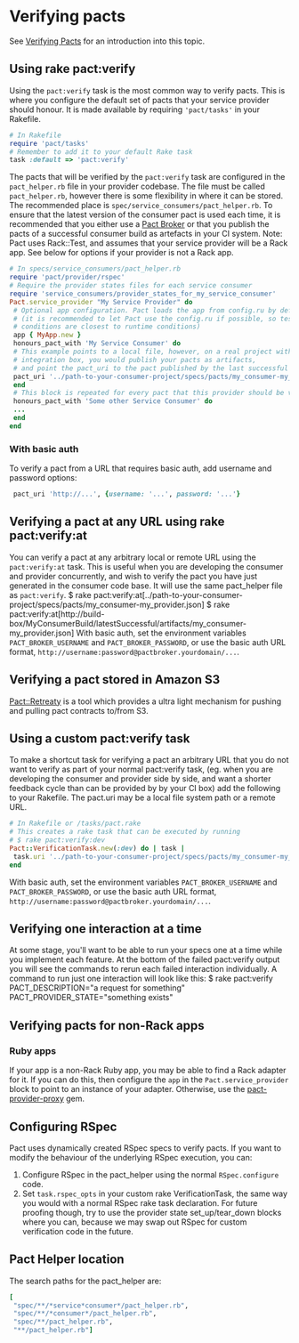# Verifying pacts
See [Verifying Pacts](../verifying_pacts.md) for an introduction into this topic.
## Using rake pact:verify
Using the `pact:verify` task is the most common way to verify pacts. This is where you configure the default set of pacts that your service provider should honour.
It is made available by requiring `'pact/tasks'` in your Rakefile.
```ruby
# In Rakefile
require 'pact/tasks'
# Remember to add it to your default Rake task
task :default => 'pact:verify'
```
The pacts that will be verified by the `pact:verify` task are configured in the `pact_helper.rb` file in your provider codebase.
The file must be called `pact_helper.rb`, however there is some flexibility in where it can be stored.
The recommended place is `spec/service_consumers/pact_helper.rb`.
To ensure that the latest version of the consumer pact is used each time, it is recommended that you either use a [Pact Broker](https://github.com/bethesque/pact_broker)
or that you publish the pacts of a successful consumer build as artefacts in your CI system.
Note: Pact uses Rack::Test, and assumes that your service provider will be a Rack app. See below for options if your provider is not a Rack app.
```ruby
# In specs/service_consumers/pact_helper.rb
require 'pact/provider/rspec'
# Require the provider states files for each service consumer
require 'service_consumers/provider_states_for_my_service_consumer'
Pact.service_provider "My Service Provider" do
 # Optional app configuration. Pact loads the app from config.ru by default
 # (it is recommended to let Pact use the config.ru if possible, so testing
 # conditions are closest to runtime conditions)
 app { MyApp.new }
 honours_pact_with 'My Service Consumer' do
 # This example points to a local file, however, on a real project with a continuous
 # integration box, you would publish your pacts as artifacts,
 # and point the pact_uri to the pact published by the last successful build.
 pact_uri '../path-to-your-consumer-project/specs/pacts/my_consumer-my_provider.json'
 end
 # This block is repeated for every pact that this provider should be verified against.
 honours_pact_with 'Some other Service Consumer' do
 ...
 end
end
```
### With basic auth
To verify a pact from a URL that requires basic auth, add username and password options:
```ruby
 pact_uri 'http://...', {username: '...', password: '...'}
```
## Verifying a pact at any URL using rake pact:verify:at
You can verify a pact at any arbitrary local or remote URL using the `pact:verify:at` task.
This is useful when you are developing the consumer and provider concurrently, and wish to verify the pact you have just generated in the consumer code base. It will use the same pact_helper file as `pact:verify`.
 $ rake pact:verify:at[../path-to-your-consumer-project/specs/pacts/my_consumer-my_provider.json]
 $ rake pact:verify:at[http://build-box/MyConsumerBuild/latestSuccessful/artifacts/my_consumer-my_provider.json]
With basic auth, set the environment variables `PACT_BROKER_USERNAME` and `PACT_BROKER_PASSWORD`, or use the basic auth URL format, `http://username:password@pactbroker.yourdomain/...`.
## Verifying a pact stored in Amazon S3
[Pact::Retreaty](https://github.com/fairfaxmedia/pact-retreaty) is a tool which provides a ultra light mechanism for
pushing and pulling pact contracts to/from S3.
## Using a custom pact:verify task
To make a shortcut task for verifying a pact an arbitrary URL that you do not want to verify as part of your normal pact:verify task,
(eg. when you are developing the consumer and provider side by side, and want a shorter feedback cycle than can be provided by
by your CI box) add the following to your Rakefile. The pact.uri may be a local file system path or a remote URL.
```ruby
# In Rakefile or /tasks/pact.rake
# This creates a rake task that can be executed by running
# $ rake pact:verify:dev
Pact::VerificationTask.new(:dev) do | task |
 task.uri '../path-to-your-consumer-project/specs/pacts/my_consumer-my_provider.json'
end
```
With basic auth, set the environment variables `PACT_BROKER_USERNAME` and `PACT_BROKER_PASSWORD`, or use the basic auth URL format, `http://username:password@pactbroker.yourdomain/...`.
## Verifying one interaction at a time
At some stage, you'll want to be able to run your specs one at a time while you implement each feature. At the bottom of the failed pact:verify output you will see the commands to rerun each failed interaction individually. A command to run just one interaction will look like this:
 $ rake pact:verify PACT_DESCRIPTION="a request for something" PACT_PROVIDER_STATE="something exists"
## Verifying pacts for non-Rack apps
### Ruby apps
If your app is a non-Rack Ruby app, you may be able to find a Rack adapter for it. If you can do this, then configure the `app` in the `Pact.service_provider` block to point to an instance of your adapter. Otherwise, use the [pact-provider-proxy](https://github.com/bethesque/pact-provider-proxy) gem.
## Configuring RSpec
Pact uses dynamically created RSpec specs to verify pacts. If you want to modify the behaviour of the underlying RSpec execution, you can:
1. Configure RSpec in the pact_helper using the normal `RSpec.configure` code.
1. Set `task.rspec_opts` in your custom rake VerificationTask, the same way you would with a normal RSpec rake task declaration.
For future proofing though, try to use the provider state set_up/tear_down blocks where you can, because we may swap out RSpec for custom verification code in the future.
## Pact Helper location
The search paths for the pact_helper are:
```ruby
[
 "spec/**/*service*consumer*/pact_helper.rb",
 "spec/**/*consumer*/pact_helper.rb",
 "spec/**/pact_helper.rb",
 "**/pact_helper.rb"]
```
